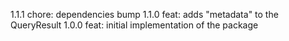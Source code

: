 1.1.1
chore: dependencies bump
1.1.0
feat: adds "metadata" to the QueryResult
1.0.0
feat: initial implementation of the package